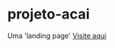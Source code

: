 # projeto-acai
 Uma 'landing page' 
 <a href="https://pablopbs.github.io/projeto-acai/">Visite aqui</a>
